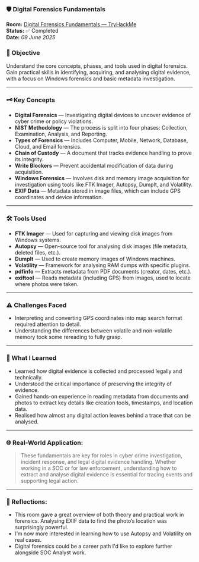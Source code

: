 ### 🛡️ Digital Forensics Fundamentals

**Room:** [Digital Forensics Fundamentals — TryHackMe](https://tryhackme.com/room/digitalforensicsfundamentals)  
**Status:** ✅ Completed  
**Date:** *09 June 2025* 

### 🎯 Objective
Understand the core concepts, phases, and tools used in digital forensics. Gain practical skills in identifying, acquiring, and analysing digital evidence, with a focus on Windows forensics and basic metadata investigation.

---

### 🗝️ Key Concepts  
- **Digital Forensics** — Investigating digital devices to uncover evidence of cyber crime or policy violations.  
- **NIST Methodology** — The process is split into four phases: Collection, Examination, Analysis, and Reporting.  
- **Types of Forensics** — Includes Computer, Mobile, Network, Database, Cloud, and Email forensics.  
- **Chain of Custody** — A document that tracks evidence handling to prove its integrity.  
- **Write Blockers** — Prevent accidental modification of data during acquisition.  
- **Windows Forensics** — Involves disk and memory image acquisition for investigation using tools like FTK Imager, Autopsy, DumpIt, and Volatility.  
- **EXIF Data** — Metadata stored in image files, which can include GPS coordinates and device information.

---

### 🛠️ Tools Used
- **FTK Imager** — Used for capturing and viewing disk images from Windows systems.  
- **Autopsy** — Open-source tool for analysing disk images (file metadata, deleted files, etc.).  
- **DumpIt** — Used to create memory images of Windows machines.  
- **Volatility** — Framework for analysing RAM dumps with specific plugins.  
- **pdfinfo** — Extracts metadata from PDF documents (creator, dates, etc.).  
- **exiftool** — Reads metadata (including GPS) from images, used to locate where photos were taken.

---

### ⚠️ Challenges Faced
- Interpreting and converting GPS coordinates into map search format required attention to detail.
- Understanding the differences between volatile and non-volatile memory took some rereading to fully grasp.

---

### 🧠 What I Learned
- Learned how digital evidence is collected and processed legally and technically.
- Understood the critical importance of preserving the integrity of evidence.
- Gained hands-on experience in reading metadata from documents and photos to extract key details like creation tools, timestamps, and location data.
- Realised how almost any digital action leaves behind a trace that can be analysed.

---

### 🌐 Real-World Application:
> These fundamentals are key for roles in cyber crime investigation, incident response, and legal digital evidence handling. Whether working in a SOC or for law enforcement, understanding how to extract and analyse digital evidence is essential for tracing events and supporting legal action.

---

### 💭 Reflections:
- This room gave a great overview of both theory and practical work in forensics. Analysing EXIF data to find the photo’s location was surprisingly powerful.
- I’m now more interested in learning how to use Autopsy and Volatility on real cases.
- Digital forensics could be a career path I'd like to explore further alongside SOC Analyst work.
